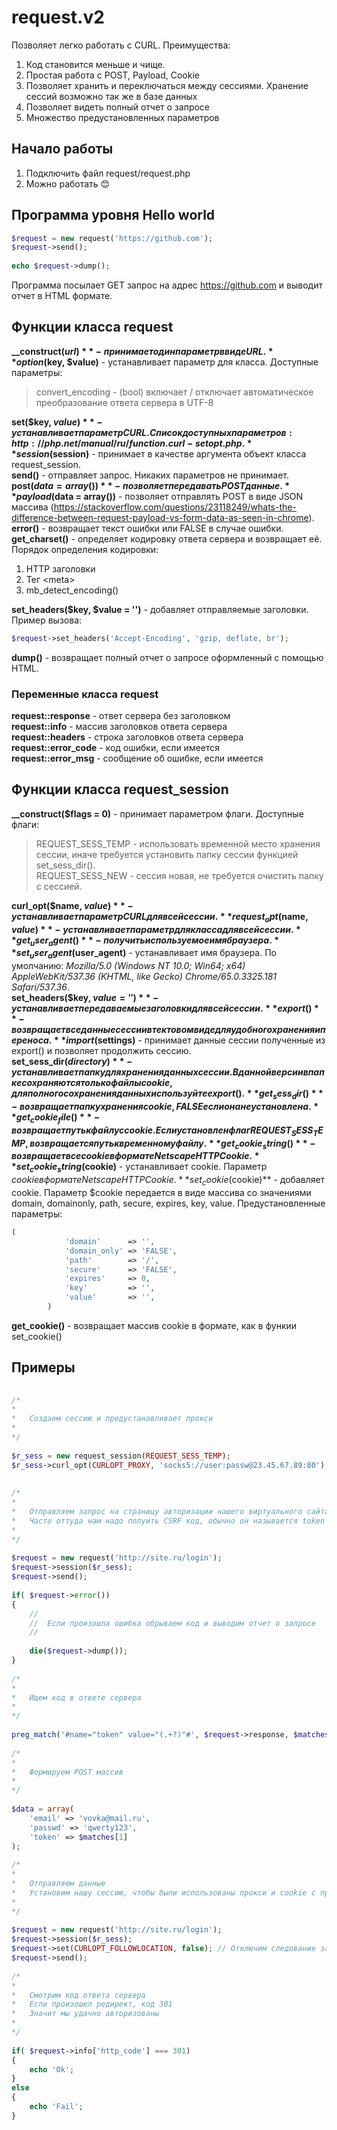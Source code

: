 # request.v2
Позволяет легко работать с CURL. Преимущества:
1. Код становится меньше и чище.
2. Простая работа с POST, Payload, Cookie
3. Позволяет хранить и переключаться между сессиями. Хранение сессий возможно так же в базе данных
4. Позволяет видеть полный отчет о запросе
5. Множество предустановленных параметров

## Начало работы  
1. Подключить файл request/request.php  
2. Можно работать :blush:  
  
## Программа уровня Hello world  
```php  
$request = new request('https://github.com');  
$request->send();  
  
echo $request->dump();  
```  
  
Программа посылает GET запрос на адрес https://github.com и выводит отчет в HTML формате.  
  
## Функции класса request  
**\_\_construct($url)** - принимает один параметр в виде URL.  
**option($key, $value)** - устанавливает параметр для класса. Доступные параметры:  
> convert_encoding - (bool) включает / отключает автоматическое преобразование ответа сервера в UTF-8  
  
**set($key, $value)** - устанавливает параметр CURL. Список доступных параметров: http://php.net/manual/ru/function.curl-setopt.php .  
**session($session)** - принимает в качестве аргумента объект класса request_session.  
**send()** - отправляет запрос. Никаких параметров не принимает.  
**post($data = array())** - позволяет передавать POST данные.  
**payload($data = array())** - позволяет отправлять POST в виде JSON массива (https://stackoverflow.com/questions/23118249/whats-the-difference-between-request-payload-vs-form-data-as-seen-in-chrome).  
**error()** - возвращает текст ошибки или FALSE в случае ошибки.  
**get_charset()** - определяет кодировку ответа сервера и возвращает её. Порядок определения кодировки:  
1. HTTP заголовки  
2. Тег &lt;meta&gt;  
3. mb_detect_encoding()  
  
**set_headers($key, $value = '')** - добавляет отправляемые заголовки. Пример вызова:  
```php  
$request->set_headers('Accept-Encoding', 'gzip, deflate, br');  
```  
**dump()** - возвращает полный отчет о запросе оформленный с помощью HTML.  
  
### Переменные класса request  
**request::response** - ответ сервера без заголовком  
**request::info** - массив заголовков ответа сервера  
**request::headers** - строка заголовков ответа сервера  
**request::error_code** - код ошибки, если имеется  
**request::error_msg** - сообщение об ошибке, если имеется  
  
## Функции класса request_session  
**\_\_construct($flags = 0)** - принимает параметром флаги. Доступные флаги:  
> REQUEST_SESS_TEMP - использовать временной место хранения сессии, иначе требуется установить папку сессии функцией set_sess_dir().  
REQUEST_SESS_NEW - сессия новая, не требуется очистить папку с сессией.  
  
**curl_opt($name, $value)** - устанавливает параметр CURL для всей сессии.  
**request_opt($name, $value)** - устанавливает параметр для класса для всей сессии.  
**get_user_agent()** - получить используемое имя браузера.  
**set_user_agent($user_agent)** - устанавливает имя браузера. По умолчанию: *Mozilla/5.0 (Windows NT 10.0; Win64; x64) AppleWebKit/537.36 (KHTML, like Gecko) Chrome/65.0.3325.181 Safari/537.36*.  
**set_headers($key, $value = '')** - устанавливает передаваемые заголовки для всей сессии.  
**export()** - возвращает все данные сессии в тектовом виде для удобного хранения и переноса.  
**import($settings)** - принимает данные сессии полученные из export() и позволяет продолжить сессию.  
**set_sess_dir($directory)** - устанавливает папку для хранения данных сессии. В данной версии в папке сохраняются только файлы cookie, для полного сохранения данных используйте export().  
**get_sess_dir()** - возвращает папку хранения cookie, FALSE если она не установлена.  
**get_cookie_file()** - возвращает путь к файлу с cookie. Если установлен флаг REQUEST_SESS_TEMP, возвращается путь к временному файлу.  
**get_cookie_string()** - возвращает все cookie в формате Netscape HTTP Cookie.  
**set_cookie_string($cookie)** - устанавливает cookie. Параметр $cookie в формате Netscape HTTP Cookie.  
**set_cookie($cookie)** - добавляет cookie. Параметр $cookie передается в виде массива со значениями domain, domainonly, path, secure, expires, key, value. Предустановленные параметры:  
```php  
(  
			'domain'	  => '',  
			'domain_only' => 'FALSE',  
			'path'		  => '/',  
			'secure'	  => 'FALSE',  
			'expires'	  => 0,  
			'key'		  => '',  
			'value'	      => '',  
		)  
```  
**get_cookie()** - возвращает массив cookie в формате, как в функии set_cookie()  
  
## Примеры  
```php  
  
/*  
*  
*	Создаем сессию и предустанавливает прокси  
*  
*/  
  
$r_sess = new request_session(REQUEST_SESS_TEMP);  
$r_sess->curl_opt(CURLOPT_PROXY, 'socks5://user:passw@23.45.67.89:80');  
  
  
/*  
*  
*	Отправляем запрос на страницу авторизации нашего виртуального сайта.  
*	Часто оттуда нам надо полуить CSRF код, обычно он называется token  
*  
*/  
  
$request = new request('http://site.ru/login');  
$request->session($r_sess);  
$request->send();  
  
if( $request->error())  
{  
	//  
	//	Если произошла ошибка обрываем код и выводим отчет о запросе  
	//  
	  
	die($request->dump());  
}  
  
/*  
*  
*	Ищем код в ответе сервера  
*  
*/  
  
preg_match('#name="token" value="(.+?)"#', $request->response, $matches);  
  
/*  
*  
*	Формируем POST массив  
*  
*/  
  
$data = array(  
	'email' => 'vovka@mail.ru',  
	'passwd' => 'qwerty123',  
	'token' => $matches[1]  
);  
  
/*  
*  
*	Отправляем данные  
*	Установим нашу сессию, чтобы были использованы прокси и cookie с прошлого запроса  
*  
*/  
  
$request = new request('http://site.ru/login');  
$request->session($r_sess);  
$request->set(CURLOPT_FOLLOWLOCATION, false); // Отключим следование заголовкам Location, т.к. оно включено по умолчанию  
$request->send();  
  
/*  
*  
*	Смотрим код ответа сервера  
*	Если произошел редирект, код 301  
*	Значит мы удачно авторизованы  
*  
*/  
  
if( $request->info['http_code'] === 301)  
{  
	echo 'Ok';  
}  
else  
{  
	echo 'Fail';  
}  
```
